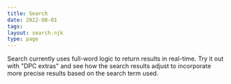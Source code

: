 ```yaml
---
title: Search 
date: 2022-08-01
tags:
layout: search.njk
type: page
---
```


Search currently uses full-word logic to return results in real-time. Try it out with "DPC extras" and see how the search results adjust to incorporate more precise results based on the search term used. 